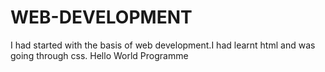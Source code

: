 # WEB-DEVELOPMENT
I had started with the basis of web development.I had learnt html and was going through css.
Hello World Programme
